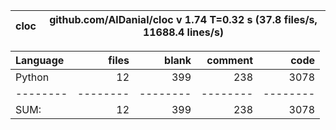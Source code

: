 cloc|github.com/AlDanial/cloc v 1.74  T=0.32 s (37.8 files/s, 11688.4 lines/s)
--- | ---

Language|files|blank|comment|code
:-------|-------:|-------:|-------:|-------:
Python|12|399|238|3078
--------|--------|--------|--------|--------
SUM:|12|399|238|3078

